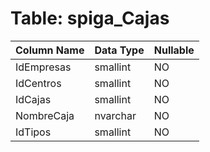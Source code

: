 # Table: spiga_Cajas

| Column Name | Data Type | Nullable |
|-------------|-----------|----------|
| IdEmpresas | smallint | NO |
| IdCentros | smallint | NO |
| IdCajas | smallint | NO |
| NombreCaja | nvarchar | NO |
| IdTipos | smallint | NO |
